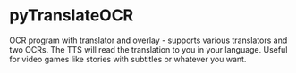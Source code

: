 # pyTranslateOCR
OCR program with translator and overlay - supports various translators and two OCRs. The TTS will read the translation to you in your language. Useful for video games like stories with subtitles or whatever you want.

